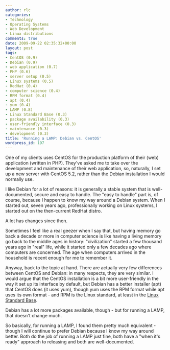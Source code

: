 ```yaml
---
author: rlc
categories:
- Technology
- Operating Systems
- Web Development
- Linux distributions
comments: true
date: 2009-09-22 02:35:32+00:00
layout: post
tags:
- CentOS (0.9)
- Debian (0.9)
- web application (0.7)
- PHP (0.6)
- server setup (0.5)
- Linux systems (0.5)
- RedHat (0.4)
- computer science (0.4)
- RPM format (0.4)
- apt (0.4)
- yum (0.4)
- LAMP (0.8)
- Linux Standard Base (0.3)
- package availability (0.3)
- user-friendly interface (0.3)
- maintenance (0.3)
- development (0.3)
title: 'Running a LAMP: Debian vs. CentOS'
wordpress_id: 197
---
```


One of my clients uses CentOS for the production platform of their (web) application (written in PHP). They've asked me to take over the development and maintenance of their web application, so, naturally, I set up a new server with CentOS 5.2, rather than the Debian installation I would normally use.

<!--more-->

I like Debian for a lot of reasons: it is generally a stable system that is well-documented, secure and easy to handle. The "easy to handle" part is, of course, because I happen to know my way around a Debian system. When I started out, seven years ago, professionally working on Linux systems, I started out on the then-current RedHat distro.

A lot has changes since then.

Sometimes I feel like a real geezer when I say that, but having memory go back a decade or more in computer science is like having a living memory go back to the middle ages in history: "civilization" started a few thousand years ago in "real" life, while it started only a few decades ago where computers are concerned. The age when computers arrived in the household is recent enough for me to remember it.

Anyway, back to the topic at hand. There are actually very few differences between CentOS and Debian: in many respects, they are very similar. I would argue that the CentOS installation is a bit more user-friendly in the way it set up its interface by default, but Debian has a better installer (apt) that CentOS does (it uses yum), though yum uses the RPM format while apt uses its own format - and RPM is the Linux standard, at least in the [Linux Standard Base](http://www.linuxfoundation.org/collaborate/workgroups/lsb).

Debian has a lot more packages available, though - but for running a LAMP, that doesn't change much.

So basically, for running a LAMP, I found them pretty much equivalent - though I will continue to prefer Debian because I know my way around better. Both do the job of running a LAMP just fine, both have a "when it's ready" approach to releasing and both are well-documented.